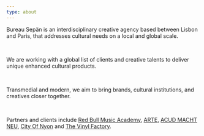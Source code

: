 ```yaml
---
type: about
---
```

Bureau Sepän is an interdisciplinary creative agency based between Lisbon and Paris, that addresses cultural needs on a local and global scale.

</br>

We are working with a global list of clients and creative talents to deliver unique enhanced cultural products. 

</br>

Transmedial and modern, we aim to bring brands, cultural institutions, and creatives closer together.

</br>

Partners and clients include [Red Bull Music Academy](http://www.redbullmusicacademy.com/), [ARTE](https://www.arte.tv/), [ACUD MACHT NEU](http://acudmachtneu.de/), [City Of Nyon](https://www.nyon.ch/fr/index.php) and [The Vinyl Factory](https://thevinylfactory.coma/).

